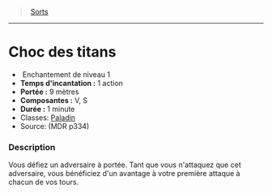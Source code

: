 ﻿---
!SpellItem
Family: SpellHD
Level: 1
Type: Enchantement
CastingTime: 1 action
Range: 9 mètres
Components: V, S
Duration: 1 minute
Classes: '[Paladin](hd_paladin.md)'
Id: spells_hd.md#choc-des-titans
ParentLink: spells_hd.md#sorts
Name: Choc des titans
ParentName: Sorts
NameLevel: 1
Source: (MDR p334)
Attributes:
  Name: Choc des titans
  Markdown: >+
    # <!--Name-->Choc des titans<!--/Name-->


    -  <!--Type-->Enchantement<!--/Type--> de niveau <!--Level-->1<!--/Level-->

    - **Temps d'incantation :** <!--CastingTime-->1 action<!--/CastingTime-->

    - **Portée :** <!--Range-->9 mètres<!--/Range-->

    - **Composantes :** <!--Components-->V, S<!--/Components-->

    - **Durée :** <!--Duration-->1 minute<!--/Duration-->

    - Classes: <!--Classes-->[Paladin](hd_paladin.md)<!--/Classes-->

    - Source: <!--Source-->(MDR p334)<!--/Source-->


    ### Description


    Vous défiez un adversaire à portée. Tant que vous n'attaquez que cet adversaire, vous bénéficiez d'un avantage à votre première attaque à chacun de vos tours.

  Type: Enchantement
  Level: 1
  CastingTime: 1 action
  Range: 9 mètres
  Components: V, S
  Duration: 1 minute
  Classes: '[Paladin](hd_paladin.md)'
  Source: (MDR p334)
AttributesDictionary: >+
  Name: Choc des titans

  Markdown: >+

    # <!--Name-->Choc des titans<!--/Name-->





    -  <!--Type-->Enchantement<!--/Type--> de niveau <!--Level-->1<!--/Level-->



    - **Temps d'incantation :** <!--CastingTime-->1 action<!--/CastingTime-->



    - **Portée :** <!--Range-->9 mètres<!--/Range-->



    - **Composantes :** <!--Components-->V, S<!--/Components-->



    - **Durée :** <!--Duration-->1 minute<!--/Duration-->



    - Classes: <!--Classes-->[Paladin](hd_paladin.md)<!--/Classes-->



    - Source: <!--Source-->(MDR p334)<!--/Source-->





    ### Description





    Vous défiez un adversaire à portée. Tant que vous n'attaquez que cet adversaire, vous bénéficiez d'un avantage à votre première attaque à chacun de vos tours.



  Type: Enchantement

  Level: 1

  CastingTime: 1 action

  Range: 9 mètres

  Components: V, S

  Duration: 1 minute

  Classes: '[Paladin](hd_paladin.md)'

  Source: (MDR p334)

---
> [Sorts](hd_spells.md)

---

# Choc des titans

-  Enchantement de niveau 1
- **Temps d'incantation :** 1 action
- **Portée :** 9 mètres
- **Composantes :** V, S
- **Durée :** 1 minute
- Classes: [Paladin](hd_paladin.md)
- Source: (MDR p334)

### Description

Vous défiez un adversaire à portée. Tant que vous n'attaquez que cet adversaire, vous bénéficiez d'un avantage à votre première attaque à chacun de vos tours.

